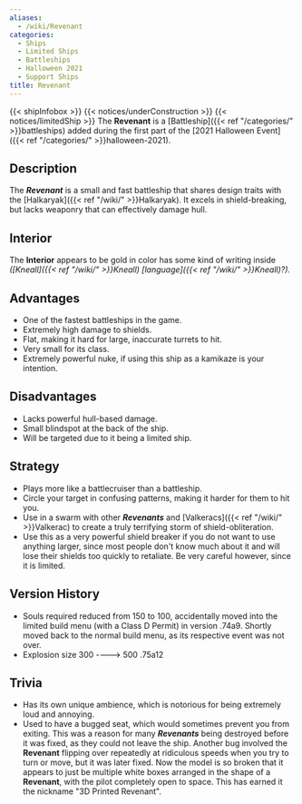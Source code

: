 ```yaml
---
aliases:
  - /wiki/Revenant
categories:
  - Ships
  - Limited Ships
  - Battleships
  - Halloween 2021
  - Support Ships
title: Revenant
---
```


{{< shipInfobox >}} {{< notices/underConstruction >}} {{< notices/limitedShip >}} The **Revenant** is a [Battleship]({{< ref "/categories/" >}}battleships) added during the first part of the [2021 Halloween Event]({{< ref "/categories/" >}}halloween-2021).

## Description

The **_Revenant_** is a small and fast battleship that shares design traits with the [Halkaryak]({{< ref "/wiki/" >}}Halkaryak). It excels in shield-breaking, but lacks weaponry that can effectively damage hull.

## Interior

The **Interior** appears to be gold in color has some kind of writing inside _([Kneall]({{< ref "/wiki/" >}}Kneall) [language]({{< ref "/wiki/" >}}Kneall)?)._

## Advantages

- One of the fastest battleships in the game.
- Extremely high damage to shields.
- Flat, making it hard for large, inaccurate turrets to hit.
- Very small for its class.
- Extremely powerful nuke, if using this ship as a kamikaze is your intention.

## Disadvantages

- Lacks powerful hull-based damage.
- Small blindspot at the back of the ship.
- Will be targeted due to it being a limited ship.

## Strategy

- Plays more like a battlecruiser than a battleship.
- Circle your target in confusing patterns, making it harder for them to hit you.
- Use in a swarm with other **_Revenants_** and [Valkeracs]({{< ref "/wiki/" >}}Valkerac) to create a truly terrifying storm of shield-obliteration.
- Use this as a very powerful shield breaker if you do not want to use anything larger, since most people don't know much about it and will lose their shields too quickly to retaliate. Be very careful however, since it is limited.

## Version History

- Souls required reduced from 150 to 100, accidentally moved into the limited build menu (with a Class D Permit) in version .74a9. Shortly moved back to the normal build menu, as its respective event was not over.
- Explosion size 300 ----> 500 .75a12

## Trivia

- Has its own unique ambience, which is notorious for being extremely loud and annoying.
- Used to have a bugged seat, which would sometimes prevent you from exiting. This was a reason for many **_Revenants_** being destroyed before it was fixed, as they could not leave the ship. Another bug involved the **Revenant** flipping over repeatedly at ridiculous speeds when you try to turn or move, but it was later fixed. Now the model is so broken that it appears to just be multiple white boxes arranged in the shape of a **Revenant**, with the pilot completely open to space. This has earned it the nickname "3D Printed Revenant".
